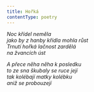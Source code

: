 ```yaml
---
title: Hořká
contentType: poetry
---
```


_Noc křídel neměla  
jako by z hanby křídla mohla růst  
Trnutí hořká lačnost zardělá  
na žvancích úst_

  

_A přece něha něha k posledku  
to ze sna škubaly se ruce její  
tak kolébají matky kolébku  
aniž se probouzejí_
